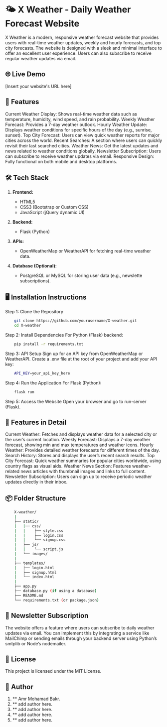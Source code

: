 <h1>🌤 X Weather - Daily Weather Forecast Website</h1>

X Weather is a modern, responsive weather forecast website that provides users with real-time weather updates, weekly and hourly forecasts, and top city forecasts. The website is designed with a sleek and minimal interface to offer an excellent user experience. Users can also subscribe to receive regular weather updates via email.

## 🌐 Live Demo

[Insert your website's URL here]

## 📜 Features

Current Weather Display: Shows real-time weather data such as temperature, humidity, wind speed, and rain probability.
Weekly Weather Forecast: Provides a 7-day weather outlook.
Hourly Weather Update: Displays weather conditions for specific hours of the day (e.g., sunrise, sunset).
Top City Forecast: Users can view quick weather reports for major cities across the world.
Recent Searches: A section where users can quickly revisit their last searched cities.
Weather News: Get the latest updates and news related to weather conditions globally.
Newsletter Subscription: Users can subscribe to receive weather updates via email.
Responsive Design: Fully functional on both mobile and desktop platforms.

## 🛠 Tech Stack

1. **Frontend:**
    - HTML5
    - CSS3 (Bootstrap or Custom CSS)
    - JavaScript (jQuery dynamic UI)

2. **Backend:**
    - Flask (Python)

3. **APIs:**
    - OpenWeatherMap or WeatherAPI for fetching real-time weather data.

4. **Database (Optional):**
    - PostgreSQL or MySQL for storing user data (e.g., newslette subscriptions).

## 🖥️ Installation Instructions

Step 1: Clone the Repository

```bash
    git clone https://github.com/yourusername/X-weather.git
    cd X-weather
```

Step 2: Install Dependencies
    For Python (Flask) backend:

```bash
    pip install -r requirements.txt
```

Step 3: API Setup
    Sign up for an API key from OpenWeatherMap or WeatherAPI.
    Create a .env file at the root of your project and add your API key:

```bash
    API_KEY=your_api_key_here
```

Step 4: Run the Application
    For Flask (Python):

```bash
    flask run
```

Step 5: Access the Website
    Open your browser and go to <a herf="http://localhost:5000">run-server</a> (Flask).

## 🚀 Features in Detail

Current Weather: Fetches and displays weather data for a selected city or the user’s current location.
Weekly Forecast: Displays a 7-day weather forecast, showing min and max temperatures and weather icons.
Hourly Weather: Provides detailed weather forecasts for different times of the day.
Search History: Stores and displays the user’s recent search results.
Top City Forecast: Quick weather summaries for popular cities worldwide, using country flags as visual aids.
Weather News Section: Features weather-related news articles with thumbnail images and links to full content.
Newsletter Subscription: Users can sign up to receive periodic weather updates directly in their inbox.

## 📦 Folder Structure

```bash
    X-weather/
    |
    ├── static/
    |   |── css/
    |   |    ├── style.css
    |   |    ├── login.css
    |   |    └── signup.css
    |   ├── js/
    |   |    └── script.js
    |   └── images/
    |
    ├── templates/
    |   ├── login.html
    |   ├── signup.html
    |   └── index.html
    |
    ├── app.py
    ├── database.py (if using a database)
    ├── README.md
    └── requirements.txt (or package.json)
```

## 📧 Newsletter Subscription

The website offers a feature where users can subscribe to daily weather updates via email. You can implement this by integrating a service like MailChimp or sending emails through your backend server using Python’s smtplib or Node’s nodemailer.

## 📝 License

This project is licensed under the MIT License.

## 👥 Author

1. ** Amr Mohamad Bakr.
2. ** add author here.
3. ** add author here.
4. ** add author here.
5. ** add author here.
